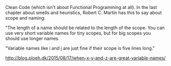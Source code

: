 Clean Code (which isn't about Functional Programming at all). In the last chapter about smells and heuristics, Robert C. Martin has this to say about scope and naming:

"The length of a name should be related to the length of the scope. You can use very short variable names for tiny scopes, but for big scopes you should use longer names.

"Variable names like i and j are just fine if their scope is five lines long."

http://blog.ploeh.dk/2015/08/17/when-x-y-and-z-are-great-variable-names/
